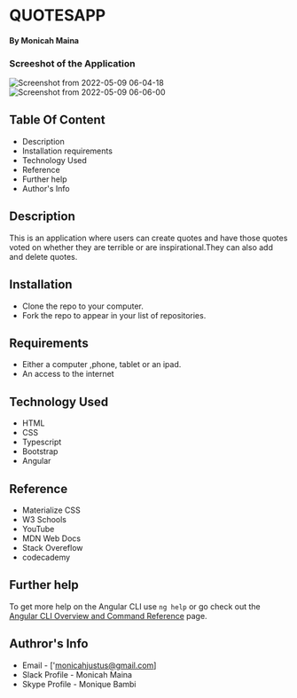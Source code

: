 # QUOTESAPP

#### By Monicah Maina

### Screeshot of the Application

![Screenshot from 2022-05-09 06-04-18](https://user-images.githubusercontent.com/93192319/167333800-183c1d16-a291-4283-8278-915597c131af.png)
![Screenshot from 2022-05-09 06-06-00](https://user-images.githubusercontent.com/93192319/167333817-963dbc71-4d58-4832-80b5-b651e274e3d2.png)


## Table Of Content
* Description 
* Installation requirements
* Technology Used
* Reference
* Further help
* Author's Info

## Description

This is an application where users can create quotes and have those quotes voted on whether they are terrible or are inspirational.They can also add and delete quotes.

## Installation

* Clone the repo to your computer.
* Fork the repo to appear in your list of repositories.

## Requirements

* Either a computer ,phone, tablet or an ipad.
* An access to the internet

## Technology Used

* HTML
* CSS
* Typescript
* Bootstrap
* Angular

## Reference

* Materialize CSS
* W3 Schools
* YouTube
* MDN Web Docs
* Stack Overeflow
* codecademy

## Further help

To get more help on the Angular CLI use `ng help` or go check out the [Angular CLI Overview and Command Reference](https://angular.io/cli) page.

## Authror's Info

* Email - ['monicahjustus@gmail.com]
* Slack Profile - Monicah Maina
* Skype Profile - Monique Bambi
